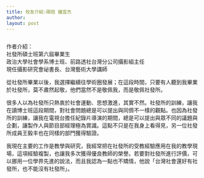 ```yaml
---
title: 校友介紹:碩班 鍾宜杰
author: 
layout: post
---
```


<span class="image right"><img src="{{ 'assets/images/alumni/zhong01.jpg' | relative_url }}" alt="" /></span>

作者介紹：     
社發所碩士班第六屆畢業生  
政治大學社會學系博士班、前路透社台灣分公司攝影組主任  
現任攝影研究會祕書長、台灣藝術大學講師

 	
從社發所畢業以後，我選擇繼續往學術圈發展；在這段時間，只要有人聽到我畢業於社發所，莫不肅然起敬，他們當然不是敬佩我，而是敬佩社發所。 

很多人以為社發所只熱衷於社會運動、思想激進，其實不然。社發所的訓練，讓我在讀博士班這段期間，對社會問題總是可以提出與同儕不一樣的觀點。也因為社發 所的訓練，讓我在電視台擔任紀錄片導演的期間，總是可以提出與眾不同的議題與企劃，讓製作人與節目部經理極為賞識。這點不只是在我身上看得見，另一位社發所成員王毅丰也在同樣的部門獲得驗證。 

我現在主要的工作是教學與研究，我經常把在社發所的受教經驗應用在我的教學現場，這項經驗複製，也讓我多次獲得優良教師的榮譽。若要對社發所進行評價，可以挪用一位學界先進的說法，而且我認為一點也不矯情，他說「台灣社會還好有社發所，也不能沒有社發所」。